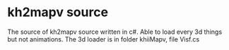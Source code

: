 kh2mapv source
======
The source of kh2mapv source  written 
in c#. Able to load every 3d things
but not animations. The 3d loader is
in folder khiiMapv, file Visf.cs